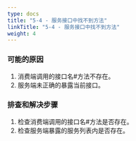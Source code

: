 ```yaml
---
type: docs
title: "5-4 - 服务接口中找不到方法"
linkTitle: "5-4 - 服务接口中找不到方法"
weight: 4
---
```


### 可能的原因

1. 消费端调用的接口名#方法不存在。
2. 服务端未正确的暴露当前接口。

### 排查和解决步骤

1. 检查消费端调用的接口名#方法是否存在。
2. 检查服务端暴露的服务列表内是否存在。

